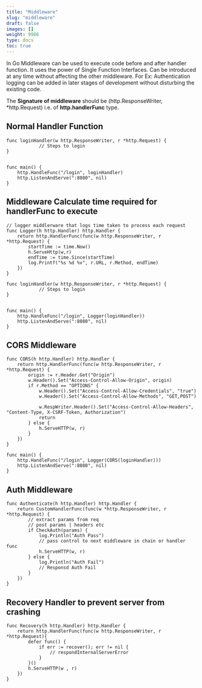 ```yaml
---
title: "Middleware"
slug: "middleware"
draft: false
images: []
weight: 9986
type: docs
toc: true
---
```


In Go Middleware can be used to execute code before and after handler function. It uses the power of Single Function Interfaces.
Can be introduced at any time without affecting the other middleware.
For Ex: Authentication logging can be added in later stages of development without disturbing the existing code.

The **Signature of middleware** should be (http.ResponseWriter, *http.Request) i.e. of
**http.handlerFunc** type.

## Normal Handler Function
    func loginHandler(w http.ResponseWriter, r *http.Request) {
                // Steps to login
    }
    

    func main() {
        http.HandleFunc("/login", loginHandler)
        http.ListenAndServe(":8080", nil)
    }

## Middleware Calculate time required for handlerFunc to execute
    // logger middlerware that logs time taken to process each request
    func Logger(h http.Handler) http.Handler {
        return http.HandlerFunc(func(w http.ResponseWriter, r *http.Request) {
            startTime := time.Now()
            h.ServeHttp(w,r)
            endTime := time.Since(startTime)
            log.Printf("%s %d %v", r.URL, r.Method, endTime)
        })
    }
    
    func loginHandler(w http.ResponseWriter, r *http.Request) {
                // Steps to login
    }
    
    
    func main() {
        http.HandleFunc("/login", Logger(loginHandler))
        http.ListenAndServe(":8080", nil)
    }
        

## CORS Middleware


    func CORS(h http.Handler) http.Handler {
        return http.HandlerFunc(func(w http.ResponseWriter, r *http.Request) {
            origin := r.Header.Get("Origin")
            w.Header().Set("Access-Control-Allow-Origin", origin)
            if r.Method == "OPTIONS" {
                w.Header().Set("Access-Control-Allow-Credentials", "true")
                w.Header().Set("Access-Control-Allow-Methods", "GET,POST")
                
                w.RespWriter.Header().Set("Access-Control-Allow-Headers", "Content-Type, X-CSRF-Token, Authorization")
                return
            } else {
                h.ServeHTTP(w, r)
            }
        })
    }

    func main() {
        http.HandleFunc("/login", Logger(CORS(loginHandler)))
        http.ListenAndServe(":8080", nil)
    }

## Auth Middleware
    func Authenticate(h http.Handler) http.Handler {
        return CustomHandlerFunc(func(w *http.ResponseWriter, r *http.Request) {
            // extract params from req
            // post params | headers etc
            if CheckAuth(params) {
                log.Println("Auth Pass")
                // pass control to next middleware in chain or handler func
                h.ServeHTTP(w, r)
            } else {
                log.Println("Auth Fail")
                // Responsd Auth Fail
            }
        })
    }

## Recovery Handler to prevent server from crashing
    func Recovery(h http.Handler) http.Handler {
        return http.HandlerFunc(func(w http.ResponseWriter, r *http.Request){
            defer func() {
                if err := recover(); err != nil {
                    // respondInternalServerError
                }
            }()
            h.ServeHTTP(w , r)
        })
    }

